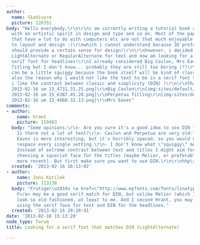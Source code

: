 ```yaml
---
author:
  name: Skadivore
  picture: 126351
body: "Hello everybody,\r\n\r\ni am currently writing a tutorial book about 3D design
  with an artistic spirit in design and typo and so on. Most of the papers in categories
  that have a lot to do with computers etc are not that much enjoyable to read according
  to layout and design :)\r\nwhich i cannot understand because 3D professionals actually
  should provide a certain sense for design!\r\n\r\nhowever, i decided to use DIN
  LightAlternate or RegularAlternate for text and now am looking for a nice contrasting
  serif font for headlines!\r\nI already considered Big Caslon, Mrs Eaves and Perpetua
  Titling but I don't know... probably they are still too boring (?)\r\nThe headlines
  can be a little squiggy because the book itself will be kind of classic (which is
  also the reason why i would not like the text to be in a serif font too because
  i like the contrast between classic and simplicity (DIN) )\r\n\r\nThank you in advance!!\r\n\r\n[img:sites/default/files/old-images/Bildschirmfoto
  2013-02-16 um 15_4731.31.25.png]\r\nBig Caslon\r\n[img:sites/default/files/old-images/Bildschirmfoto
  2013-02-16 um 15_6387.45.20.png]\r\nPerpetua Titling\r\n[img:sites/default/files/old-images/Bildschirmfoto
  2013-02-16 um 15_4668.32.13.png]\r\nMrs Eaves"
comments:
- author:
    name: hrant
    picture: 110403
  body: "Some opinions:\r\n- Are you sure it's a good idea to use DIN for the text?
    Is there not a lot of text?\r\n- Caslon and Perpetua are very old-fashioned. Mrs
    Eaves is more interesting, but it's horribly spaced, so you would need to manually
    respace every single setting.\r\n- I don't know what \"squiggy\" means.  :-)\r\n-
    Instead of extreme contrast between text and titles I might aim for more harmony,
    choosing a squarish face for the titles (maybe Melior, or preferably something
    more recent). But first make sure you want to use DIN.\r\n\r\nhhp\r\n"
  created: '2013-02-16 16:13:02'
- author:
    name: Jens Kutilek
    picture: 113138
  body: "Frutiger\u2019s <a href=\"http://www.myfonts.com/fonts/linotype/egyptienne-f/\">Egyptienne
    F</a> may be a good serif match for DIN, but unlike Melior (which I love) it doesn\u2019t
    look so old-fashioned, at least to me. And I second Hrant, you may want to consider
    using the serif face for text and DIN for the headlines."
  created: '2013-02-16 20:20:41'
date: '2013-02-16 15:13:20'
node_type: forum
title: Looking for a serif font that matches DIN (LightAlternate)

---
```

